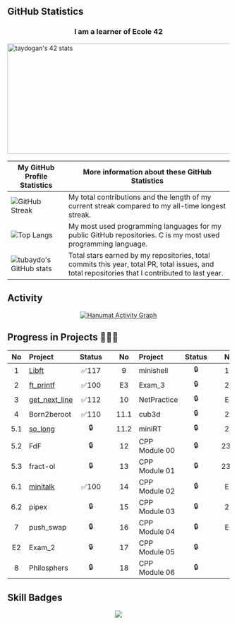 ## GitHub Statistics
<h3 align="center"> I am a learner of Ecole 42</h3>
<a href="https://github.com/JaeSeoKim/badge42"><img src="https://badge42.vercel.app/api/v2/cldspnjwo00870fjmgy1dmu6c/stats?cursusId=21&coalitionId=228" alt="taydogan's 42 stats" height=250 width="1000"/></a>

<!-- TABLE -->
| My GitHub Profile Statistics | More information about these GitHub Statistics |
|---|---|
| ![GitHub Streak](https://github-readme-streak-stats.herokuapp.com/?user=tubaydo&count_private=true&show_icons=true&custom_title=Github&theme=tokyonight&bg_color=0,000000,130F40&layout=compact&border_radius=8) | My total contributions and the length of my current streak compared to my all-time longest streak.  |
| ![Top Langs](https://github-readme-stats.vercel.app/api/top-langs/?username=tubaydo&count_private=true&theme=tokyonight&bg_color=0,000000,130F40&layout=compact&border_radius=8&langs_count=20&hide=swift) | My most used programming languages for my public GitHub repositories. C is my most used programming language. |
| ![tubaydo's GitHub stats](https://github-readme-stats.vercel.app/api?username=tubaydo&show_icons=true&count_private=true&theme=tokyonight&bg_color=0,000000,130F40&layout=compact&border_radius=10) | Total stars earned by my repositories, total commits this year, total PR, total issues, and total repositories that I contributed to last year. |

## Activity
<!-- activity graph -->
<p align="center">
  <a href="https://skillicons.dev">
    <img alt="Hanumat Activity Graph" src="https://github-readme-activity-graph.cyclic.app/graph?username=tubaydo&theme=tokyo-night&hide_border=true" />
  </a>
</p>

## Progress in Projects 🌟🌟🌟
| No  | Project                                     | Status |   | No  | Project                                   | Status |   | No  | Project                        | Status |
| :-: | :------------------------------------------ | :----: | - | :-: | :---------------------------------------- | :----: | - | :-: | :----------------------------- | :----: |
| 1   | [Libft](../../../Libft)                  | ✅117  |   | 9   | minishell                                 | 🔒     |   | 19  | CPP Module 07                               | 🔒     |
| 2   | [ft_printf](../../../Ft_printf)          | ✅100  |   | E3  | Exam_3                                      | 🔒     |   | 20  | CPP Module 08                               | 🔒     |
| 3   | [get_next_line](../../../Get_next_line)  | ✅112  |   | 10  | NetPractice                                 | 🔒     |   | E4  | Exam_4                                      | 🔒     |
| 4   | Born2beroot      | ✅110  |   | 11.1| cub3d                                       | 🔒     |   | 21  | ft_containers                               | 🔒     |
| 5.1 | [so_long](../../../So_long)              | 🔒  |   | 11.2| miniRT                                      | 🔒     |   | 22  | Inception                                   | 🔒     |
| 5.2 | FdF                                         | 🔒     |   | 12  | CPP Module 00                              | 🔒     |   | 23.1| webserv                                     | 🔒     |
| 5.3 | fract-ol                                    | 🔒     |   | 13  | CPP Module 01                               | 🔒     |   | 23.2| ft_irc                                      | 🔒     |
| 6.1 | [minitalk](../../../Minitalk)            | ✅100  |   | 14  | CPP Module 02                               | 🔒     |   | E5  | Exam_5                                      | 🔒     |
| 6.2 | pipex                                       | 🔒     |   | 15  | CPP Module 03                               | 🔒     |   | 24  | ft_transcendence                            | 🔒     |
| 7   | push_swap          | 🔒   |   | 16  | CPP Module 04                               | 🔒     |   | E6  | Exam_6                                      | 🔒     |
| E2  | Exam_2                   | 🔒   |   | 17  | CPP Module 05                               | 🔒     |
| 8   | Philosphers                               | 🔒     |   | 18  | CPP Module 06                               | 🔒     |


## Skill Badges

<!-- skills -->
<p align="center">
  <a href="https://skillicons.dev">
    <img src="https://skillicons.dev/icons?i=git,java,c,py,css,html" />
  </a>
</p>
